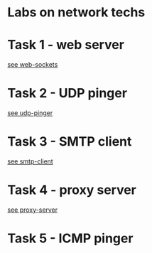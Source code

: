 # Labs on network techs

# Task 1 - web server
[see web-sockets](./web-sockets/readme.md)

# Task 2 - UDP pinger
[see udp-pinger](./udp-pinger/readme.md)

# Task 3 - SMTP client
[see smtp-client](./smtp-client/readme.md)

# Task 4 - proxy server
[see proxy-server](./proxy/readme.md)


# Task 5 - ICMP pinger
